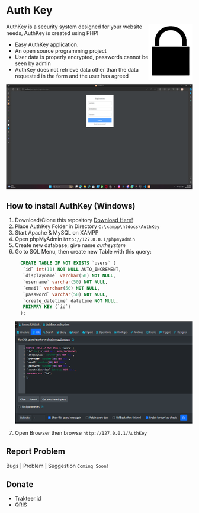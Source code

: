# Auth Key 

<img src="https://github.com/VitoKaryadi/auth-system/blob/main/README%20ASSETS/authkey.png" align="right"
     alt="AuthKey Logo" width="120">

AuthKey is a security system designed for your website needs, AuthKey is created using PHP!

* Easy AuthKey application.
* An open source programming project
* User data is properly encrypted,
  passwords cannot be seen by admin
* AuthKey does not retrieve data other than the data requested
  in the form and the user has agreed

<p align="center">
  <img src="https://github.com/VitoKaryadi/auth-system/blob/main/README%20ASSETS/Screenshot%202023-10-20%20191914.png" alt="AuthKey System" width="738">
</p>

## How to install AuthKey (Windows)

1. Download/Clone this repository [Download Here!](https://github.com/VitoKaryadi/auth-system/archive/refs/heads/main.zip)
2. Place AuthKey Folder in Directory `C:\xampp\htdocs\AuthKey`
3. Start Apache & MySQL on XAMPP
4. Open phpMyAdmin `http://127.0.0.1/phpmyadmin`
5. Create new database; give name _authsystem_
6. Go to SQL Menu, then create new Table with this query:
   ```sql
     CREATE TABLE IF NOT EXISTS `users` (
      `id` int(11) NOT NULL AUTO_INCREMENT,
      `displayname` varchar(50) NOT NULL,
      `username` varchar(50) NOT NULL,
      `email` varchar(50) NOT NULL,
      `password` varchar(50) NOT NULL,
      `create_datetime` datetime NOT NULL,
      PRIMARY KEY (`id`)
     );
   ```
   <p align="center">
        <img src="https://github.com/VitoKaryadi/auth-system/blob/main/README%20ASSETS/Screenshot%202023-10-20%20200211.png" alt="SQL Query" width="738">
   </p>
7. Open Browser then browse `http://127.0.0.1/AuthKey`

## Report Problem

Bugs | Problem | Suggestion
`Coming Soon!`

## Donate

* Trakteer.id
* QRIS

